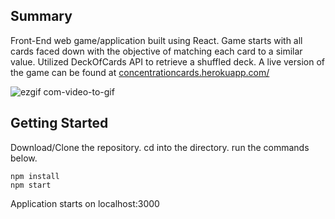 ## Summary
Front-End web game/application built using React. Game starts with all cards faced 
down with the objective of matching each card to a similar value. Utilized DeckOfCards API to retrieve a shuffled deck. A live version of the game can be found at <a href="concentrationcards.herokuapp.com/">concentrationcards.herokuapp.com/</a>

![ezgif com-video-to-gif](https://user-images.githubusercontent.com/25675452/47113846-f533fc00-d20e-11e8-98b1-5d781ca42c5e.gif)

## Getting Started
Download/Clone the repository. cd into the directory. run the commands below.
```
npm install
npm start
```
Application starts on localhost:3000